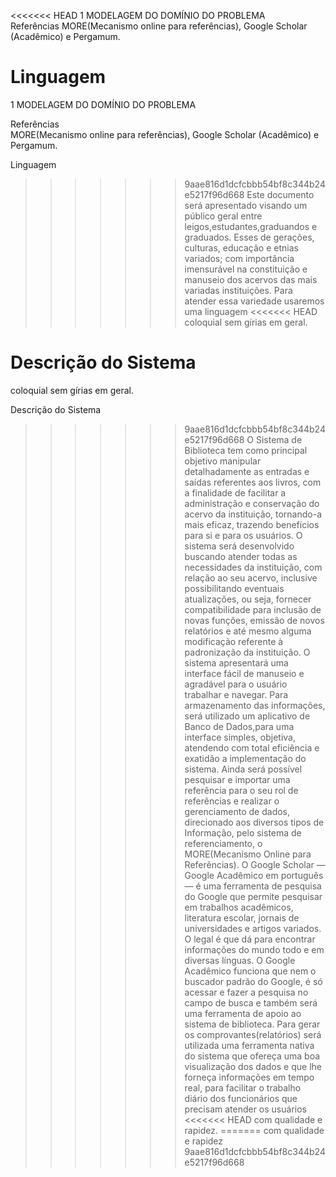 <<<<<<< HEAD
1 MODELAGEM DO DOMÍNIO DO PROBLEMA  
Referências
MORE(Mecanismo online para referências), Google Scholar (Acadêmico) e
Pergamum.  

Linguagem
=======
1 MODELAGEM DO DOMÍNIO DO PROBLEMA

Referências  
MORE(Mecanismo online para referências), Google Scholar (Acadêmico) e
Pergamum.

Linguagem  
>>>>>>> 9aae816d1dcfcbbb54bf8c344b24e5217f96d668
Este documento será apresentado visando um público geral entre
leigos,estudantes,graduandos e graduados. Esses de gerações, culturas, educação e
etnias variados; com importância imensurável na constituição e manuseio dos acervos
das mais variadas instituições. Para atender essa variedade usaremos uma linguagem
<<<<<<< HEAD
coloquial sem gírias em geral.  

Descrição do Sistema   
=======
coloquial sem gírias em geral.

Descrição do Sistema  
>>>>>>> 9aae816d1dcfcbbb54bf8c344b24e5217f96d668
O Sistema de Biblioteca tem como principal objetivo manipular detalhadamente as
entradas e saídas referentes aos livros, com a finalidade de facilitar a administração e
conservação do acervo da instituição, tornando-a mais eficaz, trazendo benefícios para si
e para os usuários.
O sistema será desenvolvido buscando atender todas as necessidades da instituição,
com relação ao seu acervo, inclusive possibilitando eventuais atualizações, ou seja,
fornecer compatibilidade para inclusão de novas funções, emissão de novos relatórios e
até mesmo alguma modificação referente à padronização da instituição.
O sistema apresentará uma interface fácil de manuseio e agradável para o usuário
trabalhar e navegar. Para armazenamento das informações, será utilizado um aplicativo
de Banco de Dados,para uma interface simples, objetiva, atendendo com total eficiência
e exatidão a implementação do sistema. Ainda será possível pesquisar e importar uma
referência para o seu rol de referências e realizar o gerenciamento de dados, direcionado
aos diversos tipos de Informação, pelo sistema de referenciamento, o MORE(Mecanismo
Online para Referências). O Google Scholar — Google Acadêmico em português — é
uma ferramenta de pesquisa do Google que permite pesquisar em trabalhos acadêmicos,
literatura escolar, jornais de universidades e artigos variados. O legal é que dá para
encontrar informações do mundo todo e em diversas línguas. O Google Acadêmico
funciona que nem o buscador padrão do Google, é só acessar e fazer a pesquisa no
campo de busca e também será uma ferramenta de apoio ao sistema de biblioteca.
Para gerar os comprovantes(relatórios) será utilizada uma ferramenta nativa do sistema
que ofereça uma boa visualização dos dados e que lhe forneça informações em tempo
real, para facilitar o trabalho diário dos funcionários que precisam atender os usuários
<<<<<<< HEAD
com qualidade e rapidez.
=======
com qualidade e rapidez
>>>>>>> 9aae816d1dcfcbbb54bf8c344b24e5217f96d668
